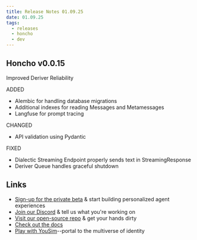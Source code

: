 ```yaml
---
title: Release Notes 01.09.25
date: 01.09.25
tags:
  - releases
  - honcho
  - dev
---
```


## Honcho v0.0.15

Improved Deriver Reliability

ADDED

- Alembic for handling database migrations
- Additional indexes for reading Messages and Metamessages
- Langfuse for prompt tracing

CHANGED

- API validation using Pydantic

FIXED

- Dialectic Streaming Endpoint properly sends text in StreamingResponse
- Deriver Queue handles graceful shutdown

## Links

- [Sign-up for the private beta](https://plasticlabs.typeform.com/honchobeta) & start building personalized agent experiences
- [Join our Discord](https://discord.gg/plasticlabs) & tell us what you're working on
- [Visit our open-source repo](https://github.com/plastic-labs/honcho) & get your hands dirty
- [Check out the docs](https://docs.honcho.dev)
- [Play with YouSim](https://yousim.ai)--portal to the multiverse of identity
